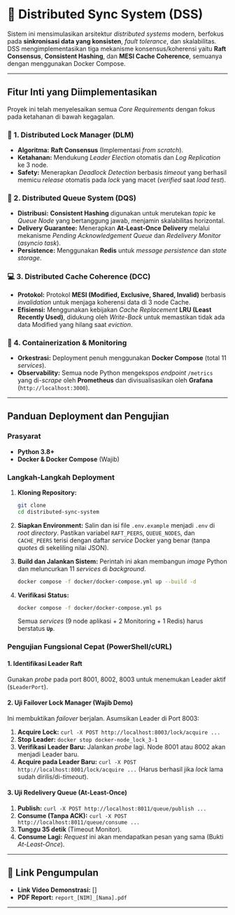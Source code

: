 # 🚀 Distributed Sync System (DSS)

Sistem ini mensimulasikan arsitektur *distributed systems* modern, berfokus pada **sinkronisasi data yang konsisten**, *fault tolerance*, dan skalabilitas. DSS mengimplementasikan tiga mekanisme konsensus/koherensi yaitu **Raft Consensus**, **Consistent Hashing**, dan **MESI Cache Coherence**, semuanya dengan menggunakan Docker Compose.

[](https://opensource.org/licenses/MIT) [](https://www.python.org/) [](https://www.docker.com/)

-----

## Fitur Inti yang Diimplementasikan

Proyek ini telah menyelesaikan semua *Core Requirements* dengan fokus pada ketahanan di bawah kegagalan.

### 🔑 1. Distributed Lock Manager (DLM)

  * **Algoritma:** **Raft Consensus** (Implementasi *from scratch*).
  * **Ketahanan:** Mendukung *Leader Election* otomatis dan *Log Replication* ke 3 node.
  * **Safety:** Menerapkan *Deadlock Detection* berbasis *timeout* yang berhasil memicu *release* otomatis pada *lock* yang macet (*verified* saat *load test*).

### 📨 2. Distributed Queue System (DQS)

  * **Distribusi:** **Consistent Hashing** digunakan untuk merutekan *topic* ke *Queue Node* yang bertanggung jawab, menjamin skalabilitas horizontal.
  * **Delivery Guarantee:** Menerapkan **At-Least-Once Delivery** melalui mekanisme *Pending Acknowledgement Queue* dan *Redelivery Monitor* (*asyncio task*).
  * **Persistence:** Menggunakan **Redis** untuk *message persistence* dan *state storage*.

### 💻 3. Distributed Cache Coherence (DCC)

  * **Protokol:** Protokol **MESI (Modified, Exclusive, Shared, Invalid)** berbasis *invalidation* untuk menjaga koherensi data di 3 node Cache.
  * **Efisiensi:** Menggunakan kebijakan *Cache Replacement* **LRU (Least Recently Used)**, didukung oleh *Write-Back* untuk memastikan tidak ada data Modified yang hilang saat *eviction*.

### 🐳 4. Containerization & Monitoring

  * **Orkestrasi:** Deployment penuh menggunakan **Docker Compose** (total 11 *services*).
  * **Observability:** Semua node Python mengekspos *endpoint* `/metrics` yang di-*scrape* oleh **Prometheus** dan divisualisasikan oleh **Grafana** (`http://localhost:3000`).

-----

## Panduan Deployment dan Pengujian

### Prasyarat

  * **Python 3.8+**
  * **Docker & Docker Compose** (Wajib)

### Langkah-Langkah Deployment

1.  **Kloning Repository:**

    ```bash
    git clone 
    cd distributed-sync-system
    ```

2.  **Siapkan Environment:**
    Salin dan isi file `.env.example` menjadi `.env` di *root directory*. Pastikan variabel `RAFT_PEERS`, `QUEUE_NODES`, dan `CACHE_PEERS` terisi dengan daftar *service* Docker yang benar (tanpa *quotes* di sekeliling nilai JSON).

3.  **Build dan Jalankan Sistem:**
    Perintah ini akan membangun *image* Python dan meluncurkan 11 *services* di *background*.

    ```bash
    docker compose -f docker/docker-compose.yml up --build -d
    ```

4.  **Verifikasi Status:**

    ```bash
    docker compose -f docker/docker-compose.yml ps
    ```

    Semua *services* (9 node aplikasi + 2 Monitoring + 1 Redis) harus berstatus **`Up`**.

### Pengujian Fungsional Cepat (PowerShell/cURL)

#### 1\. Identifikasi Leader Raft

Gunakan *probe* pada port 8001, 8002, 8003 untuk menemukan Leader aktif (`$LeaderPort`).

#### 2\. Uji Failover Lock Manager (Wajib Demo)

Ini membuktikan *failover* berjalan. Asumsikan Leader di Port 8003:

1.  **Acquire Lock:** `curl -X POST http://localhost:8003/lock/acquire ...`
2.  **Stop Leader:** `docker stop docker-node_lock_3-1`
3.  **Verifikasi Leader Baru:** Jalankan *probe* lagi. Node 8001 atau 8002 akan menjadi Leader baru.
4.  **Acquire pada Leader Baru:** `curl -X POST http://localhost:8001/lock/acquire ...` (Harus berhasil jika *lock* lama sudah dirilis/di-*timeout*).

#### 3\. Uji Redelivery Queue (At-Least-Once)

1.  **Publish:** `curl -X POST http://localhost:8011/queue/publish ...`
2.  **Consume (Tanpa ACK):** `curl -X POST http://localhost:8011/queue/consume ...`
3.  **Tunggu 35 detik** (Timeout Monitor).
4.  **Consume Lagi:** *Request* ini akan mendapatkan pesan yang sama (Bukti *At-Least-Once*).

-----

## 🔗 Link Pengumpulan

  * **Link Video Demonstrasi:** []
  * **PDF Report:** `report_[NIM]_[Nama].pdf`

-----